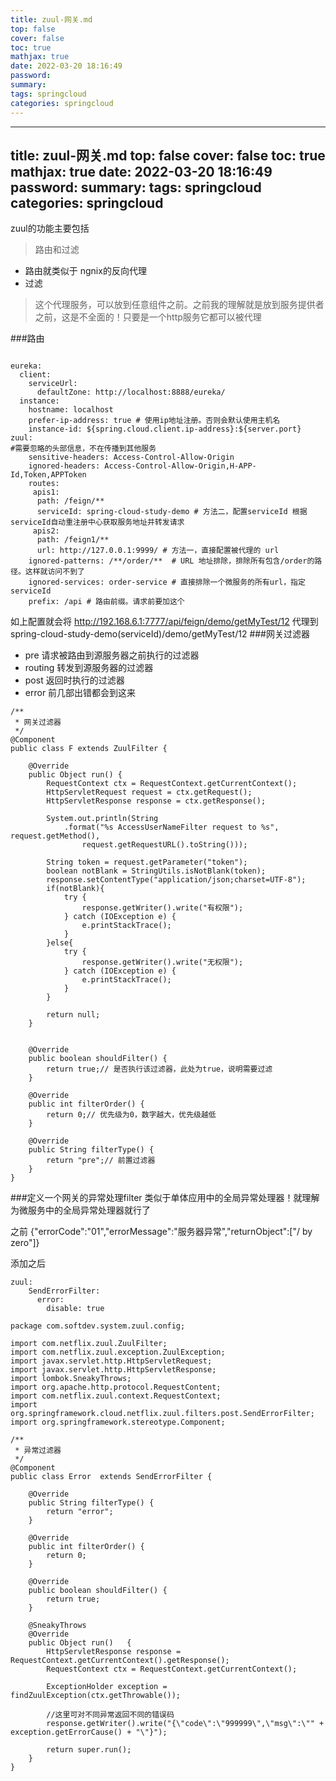 ```yaml
---
title: zuul-网关.md
top: false
cover: false
toc: true
mathjax: true
date: 2022-03-20 18:16:49
password:
summary:
tags: springcloud
categories: springcloud
---
```

---
title: zuul-网关.md
top: false
cover: false
toc: true
mathjax: true
date: 2022-03-20 18:16:49
password:
summary:
tags: springcloud
categories: springcloud
---
zuul的功能主要包括 
>路由和过滤
- 路由就类似于 ngnix的反向代理
- 过滤

> 这个代理服务，可以放到任意组件之前。之前我的理解就是放到服务提供者之前，这是不全面的！只要是一个http服务它都可以被代理

###路由


~~~

eureka:
  client:
    serviceUrl:
      defaultZone: http://localhost:8888/eureka/
  instance:
    hostname: localhost
    prefer-ip-address: true # 使用ip地址注册。否则会默认使用主机名
    instance-id: ${spring.cloud.client.ip-address}:${server.port}
zuul:
#需要忽略的头部信息，不在传播到其他服务
    sensitive-headers: Access-Control-Allow-Origin
    ignored-headers: Access-Control-Allow-Origin,H-APP-Id,Token,APPToken
    routes:
     apis1:
      path: /feign/**
      serviceId: spring-cloud-study-demo # 方法二，配置serviceId 根据serviceId自动重注册中心获取服务地址并转发请求
     apis2:
      path: /feign1/**
      url: http://127.0.0.1:9999/ # 方法一，直接配置被代理的 url
    ignored-patterns: /**/order/**  # URL 地址排除，排除所有包含/order的路径。这样就访问不到了
    ignored-services: order-service # 直接排除一个微服务的所有url，指定serviceId
    prefix: /api # 路由前缀。请求前要加这个
~~~

如上配置就会将 
http://192.168.6.1:7777/api/feign/demo/getMyTest/12
代理到
spring-cloud-study-demo(serviceId)/demo/getMyTest/12
###网关过滤器


- pre  请求被路由到源服务器之前执行的过滤器
- routing 转发到源服务器的过滤器
- post  返回时执行的过滤器
- error 前几部出错都会到这来
~~~
/**
 * 网关过滤器
 */
@Component
public class F extends ZuulFilter {

    @Override
    public Object run() {
        RequestContext ctx = RequestContext.getCurrentContext();
        HttpServletRequest request = ctx.getRequest();
        HttpServletResponse response = ctx.getResponse();

        System.out.println(String
            .format("%s AccessUserNameFilter request to %s", request.getMethod(),
                request.getRequestURL().toString()));

        String token = request.getParameter("token");
        boolean notBlank = StringUtils.isNotBlank(token);
        response.setContentType("application/json;charset=UTF-8");
        if(notBlank){
            try {
                response.getWriter().write("有权限");
            } catch (IOException e) {
                e.printStackTrace();
            }
        }else{
            try {
                response.getWriter().write("无权限");
            } catch (IOException e) {
                e.printStackTrace();
            }
        }

        return null;
    }


    @Override
    public boolean shouldFilter() {
        return true;// 是否执行该过滤器，此处为true，说明需要过滤
    }

    @Override
    public int filterOrder() {
        return 0;// 优先级为0，数字越大，优先级越低
    }

    @Override
    public String filterType() {
        return "pre";// 前置过滤器
    }
}
~~~





###定义一个网关的异常处理filter
类似于单体应用中的全局异常处理器！就理解为微服务中的全局异常处理器就行了

之前
{"errorCode":"01","errorMessage":"服务器异常","returnObject":["/ by zero"]}

添加之后



~~~
zuul:
    SendErrorFilter:
      error:
        disable: true
~~~
~~~
package com.softdev.system.zuul.config;

import com.netflix.zuul.ZuulFilter;
import com.netflix.zuul.exception.ZuulException;
import javax.servlet.http.HttpServletRequest;
import javax.servlet.http.HttpServletResponse;
import lombok.SneakyThrows;
import org.apache.http.protocol.RequestContent;
import com.netflix.zuul.context.RequestContext;
import org.springframework.cloud.netflix.zuul.filters.post.SendErrorFilter;
import org.springframework.stereotype.Component;

/**
 * 异常过滤器
 */
@Component
public class Error  extends SendErrorFilter {

    @Override
    public String filterType() {
        return "error";
    }

    @Override
    public int filterOrder() {
        return 0;
    }

    @Override
    public boolean shouldFilter() {
        return true;
    }

    @SneakyThrows
    @Override
    public Object run()   {
        HttpServletResponse response = RequestContext.getCurrentContext().getResponse();
        RequestContext ctx = RequestContext.getCurrentContext();

        ExceptionHolder exception = findZuulException(ctx.getThrowable());

        //这里可对不同异常返回不同的错误码
        response.getWriter().write("{\"code\":\"999999\",\"msg\":\"" + exception.getErrorCause() + "\"}");

        return super.run();
    }
}


~~~

